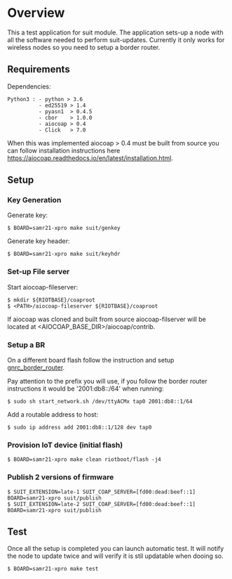 # Overview

This a test application for suit module. The application sets-up a node with all
the software needed to perform suit-updates. Currently it only works for wireless
nodes so you need to setup a border router.

## Requirements

Dependencies:

    Python3 : - python > 3.6
              - ed25519 > 1.4
              - pyasn1  > 0.4.5
              - cbor    > 1.0.0 
              - aiocoap > 0.4
              - Click   > 7.0

When this was implemented aiocoap > 0.4 must be built from source you can follow 
installation instructions here https://aiocoap.readthedocs.io/en/latest/installation.html.

## Setup

### Key Generation

Generate key:

    $ BOARD=samr21-xpro make suit/genkey

Generate key header:

    $ BOARD=samr21-xpro make suit/keyhdr

### Set-up File server

Start aiocoap-fileserver:

    $ mkdir ${RIOTBASE}/coaproot
    $ <PATH>/aiocoap-fileserver ${RIOTBASE}/coaproot

If aiocoap was cloned and built from source aiocoap-filserver will be located
at <AIOCOAP_BASE_DIR>/aiocoap/contrib.

### Setup a BR

On a different board flash follow the instruction and setup [gnrc_border_router](https://github.com/RIOT-OS/RIOT/tree/master/examples/gnrc_border_router).

Pay attention to the prefix you will use, if you follow the border router instructions
it would be '2001:db8::/64' when running:

    $ sudo sh start_network.sh /dev/ttyACMx tap0 2001:db8::1/64

Add a routable address to host:

    $ sudo ip address add 2001:db8::1/128 dev tap0

### Provision IoT device (initial flash)

    $ BOARD=samr21-xpro make clean riotboot/flash -j4

### Publish 2 versions of firmware

    $ SUIT_EXTENSION=late-1 SUIT_COAP_SERVER=[fd00:dead:beef::1] BOARD=samr21-xpro suit/publish
    $ SUIT_EXTENSION=late-2 SUIT_COAP_SERVER=[fd00:dead:beef::1] BOARD=samr21-xpro suit/publish

## Test

Once all the setup is completed you can launch automatic test. It will notify the node to update
twice and will verify it is stil updatable when dooing so.

    $ BOARD=samr21-xpro make test

